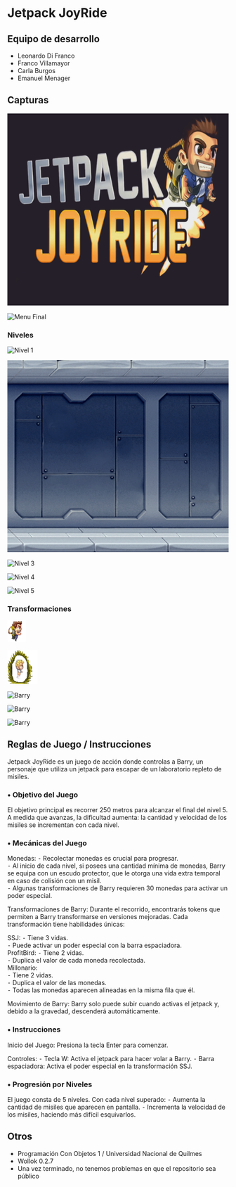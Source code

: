 # Jetpack JoyRide

## Equipo de desarrollo

- Leonardo Di Franco
- Franco Villamayor
- Carla Burgos
- Emanuel Menager

## Capturas

![Menu Inicio](https://raw.githubusercontent.com/obj1unq/2024s2-tp-grupal-juego-2024s2-grupo6/refs/heads/main/assets/menu.png)

![Menu Final]()
### Niveles
![Nivel 1]()

![Nivel 2](https://github.com/obj1unq/2024s2-tp-grupal-juego-2024s2-grupo6/blob/main/assets/fondoo2.png)

![Nivel 3]()

![Nivel 4]()

![Nivel 5]()


### Transformaciones
![Barry Normal](https://raw.githubusercontent.com/obj1unq/2024s2-tp-grupal-juego-2024s2-grupo6/refs/heads/main/assets/barrynormal.png)

![Barry SSJ](https://raw.githubusercontent.com/obj1unq/2024s2-tp-grupal-juego-2024s2-grupo6/refs/heads/main/assets/barrysupersj1.png)

![Barry ]()

![Barry ]()

![Barry ]()

## Reglas de Juego / Instrucciones

Jetpack JoyRide es un juego de acción donde controlas a Barry, un personaje que utiliza un jetpack para escapar de un laboratorio repleto de misiles.

### • Objetivo del Juego
  El objetivo principal es recorrer 250 metros para alcanzar el final del nivel 5. A medida que   avanzas, la dificultad aumenta: la cantidad y velocidad de los misiles se incrementan con cada nivel.

### • Mecánicas del Juego
  Monedas:
  ⁃ Recolectar monedas es crucial para progresar.  
  ⁃ Al inicio de cada nivel, si posees una cantidad mínima de monedas, Barry se equipa con un escudo protector, que le otorga una vida extra temporal en caso de colisión con un misil.  
  ⁃ Algunas transformaciones de Barry requieren 30 monedas para activar un poder especial.  
    
  Transformaciones de Barry:
  Durante el recorrido, encontrarás tokens que permiten a Barry transformarse en versiones mejoradas. Cada transformación tiene habilidades únicas:

  SSJ:
    ⁃ Tiene 3 vidas.  
    ⁃ Puede activar un poder especial con la barra espaciadora.  
  ProfitBird:
    ⁃ Tiene 2 vidas.  
    ⁃ Duplica el valor de cada moneda recolectada.  
  Millonario:  
    ⁃ Tiene 2 vidas.  
    ⁃ Duplica el valor de las monedas.  
    ⁃ Todas las monedas aparecen alineadas en la misma fila que él.  
  
  Movimiento de Barry:
  Barry solo puede subir cuando activas el jetpack y, debido a la gravedad, descenderá automáticamente.
  
### • Instrucciones
  Inicio del Juego: Presiona la tecla Enter para comenzar.
  
  Controles:
    ⁃ Tecla W: Activa el jetpack para hacer volar a Barry.
    ⁃ Barra espaciadora: Activa el poder especial en la transformación SSJ.

### • Progresión por Niveles
  El juego consta de 5 niveles. Con cada nivel superado:
    ⁃ Aumenta la cantidad de misiles que aparecen en pantalla.
    ⁃ Incrementa la velocidad de los misiles, haciendo más difícil esquivarlos.

## Otros

- Programación Con Objetos 1 / Universidad Nacional de Quilmes
- Wollok 0.2.7
- Una vez terminado, no tenemos problemas en que el repositorio sea público
